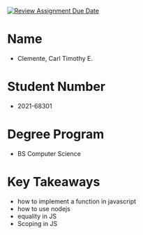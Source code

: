 [![Review Assignment Due Date](https://classroom.github.com/assets/deadline-readme-button-22041afd0340ce965d47ae6ef1cefeee28c7c493a6346c4f15d667ab976d596c.svg)](https://classroom.github.com/a/2EnW9dmo)


# Name
- Clemente, Carl Timothy E.
# Student Number
- 2021-68301
# Degree Program
- BS Computer Science
# Key Takeaways
- how to implement a function in javascript
- how to use nodejs
- equality in JS
- Scoping in JS